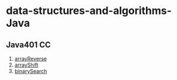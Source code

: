 # data-structures-and-algorithms-Java

## Java401 CC
1. [arrayReverse](https://github.com/KKetter/CodeChallenge-Repo/blob/master/otherReadMes/README.ArrayReverse.md)
2. [arrayShift](https://github.com/KKetter/CodeChallenge-Repo/blob/master/otherReadMes/README.ArrayShift.md)
3. [binarySearch](https://github.com/KKetter/CodeChallenge-Repo/blob/master/otherReadMes/README.BinarySearch.md)